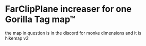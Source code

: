 # FarClipPlane increaser for one Gorilla Tag map™

the map in question is in the discord for monke dimensions and it is hikemap v2
